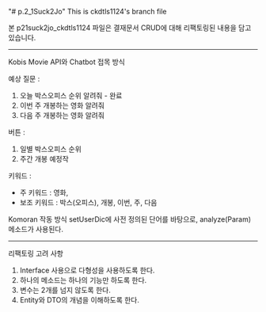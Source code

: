 "# p.2_1Suck2Jo" 
This is ckdtls1124's branch file

본 p21suck2jo_ckdtls1124 파일은 결재문서 CRUD에 대해 리팩토링된 내용을 담고 있습니다.


----
Kobis Movie API와 Chatbot 접목 방식

예상 질문 :
1. 오늘 박스오피스 순위 알려줘 - 완료
2. 이번 주 개봉하는 영화 알려줘
3. 다음 주 개봉하는 영화 알려줘

버튼 :
1. 일별 박스오피스 순위
3. 주간 개봉 예정작


키워드 :
- 주 키워드 : 영화, 
- 보조 키워드 : 박스(오피스), 개봉, 이번, 주, 다음

Komoran 작동 방식
setUserDic에 사전 정의된 단어를 바탕으로, analyze(Param) 메소드가 사용된다.


----

리팩토링 고려 사항
1. Interface 사용으로 다형성을 사용하도록 한다.
2. 하나의 메소드는 하나의 기능만 하도록 한다.
3. 변수는 2개를 넘지 않도록 한다.
4. Entity와 DTO의 개념을 이해하도록 한다.
